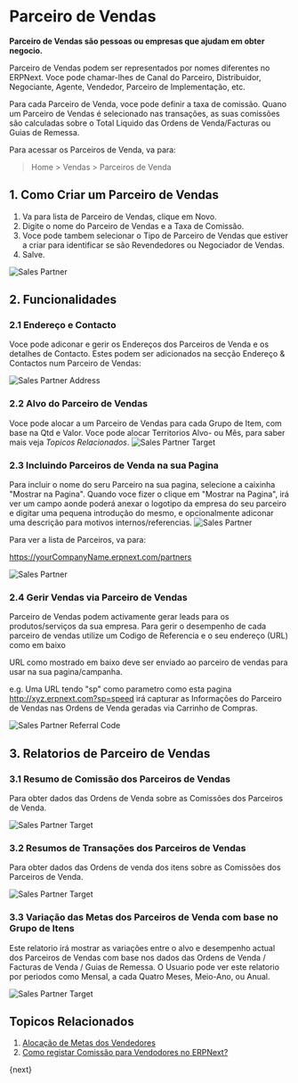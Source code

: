 <!-- add-breadcrumbs -->
# Parceiro de Vendas

**Parceiro de Vendas são pessoas ou empresas que ajudam em obter negocio.**

Parceiro de Vendas podem ser representados por nomes diferentes no ERPNext. Voce pode chamar-lhes de Canal do Parceiro, Distribuidor, Negociante, Agente, Vendedor, Parceiro de Implementação, etc.

Para cada Parceiro de Venda, voce pode definir a taxa de comissão. Quano um Parceiro de Vendas é selecionado nas transações, as suas comissões são calculadas sobre o Total Liquido das Ordens de Venda/Facturas ou Guias de Remessa.

Para acessar os Parceiros de Venda, va para:
> Home > Vendas > Parceiros de Venda

## 1. Como Criar um Parceiro de Vendas
1. Va para lista de Parceiro de Vendas, clique em Novo.
2. Digite o nome do Parceiro de Vendas e a Taxa de Comissão.
3. Voce pode tambem selecionar o Tipo de Parceiro de Vendas que estiver a criar para identificar se são Revendedores ou Negociador de Vendas.
4. Salve.

<img class="screenshot" alt="Sales Partner" src="{{docs_base_url}}/assets/img/selling/sales-partner.png">

## 2. Funcionalidades
### 2.1 Endereço e Contacto
Voce pode adiconar e gerir os Endereços dos Parceiros de Venda e os detalhes de Contacto. Estes podem ser adicionados na secção Endereço & Contactos num Parceiro de Vendas:

<img class="screenshot" alt="Sales Partner Address" src="{{docs_base_url}}/assets/img/selling/sales-partner-address.png">

### 2.2 Alvo do Parceiro de Vendas
Voce pode alocar a um Parceiro de Vendas para cada Grupo de Item, com base na Qtd e Valor. Voce pode alocar Territorios Alvo- ou Mês, para saber mais veja *Topicos Relacionados*.
<img class="screenshot" alt="Sales Partner Target" src="{{docs_base_url}}/assets/img/selling/sales-partner-target.png">

### 2.3 Incluindo Parceiros de Venda na sua Pagina
Para incluir o nome do seru Parceiro na sua pagina, selecione a caixinha "Mostrar na Pagina". Quando voce fizer o clique em "Mostrar na Pagina", irá ver um campo aonde poderá anexar o logotipo da empresa do seu parceiro e digitar uma pequena introdução do mesmo, e opcionalmente adiconar uma descrição para motivos internos/referencias.
<img class="screenshot" alt="Sales Partner" src="{{docs_base_url}}/assets/img/selling/sales-partner-website.png">

Para ver a lista de Parceiros, va para:

https://yourCompanyName.erpnext.com/partners

<img class="screenshot" alt="Sales Partner" src="{{docs_base_url}}/assets/img/crm/sales-partner-listing.png">

### 2.4 Gerir Vendas via Parceiro de Vendas

Parceiro de Vendas podem activamente gerar leads para os produtos/serviços da sua empresa. Para gerir o desempenho de cada parceiro de vendas utilize um Codigo de Referencia e o seu endereço (URL) como em baixo

URL como mostrado em baixo deve ser enviado ao parceiro de vendas para usar na sua pagina/campanha.

e.g. Uma URL tendo "sp" como parametro como esta pagina http://xyz.erpnext.com?sp=speed irá capturar as Informações do Parceiro de Vendas nas Ordens de Venda geradas via Carrinho de Compras.

<img class="screenshot" alt="Sales Partner Referral Code" src="{{docs_base_url}}/assets/img/selling/sales-partner-refrral-code.png">

## 3. Relatorios de Parceiro de Vendas
### 3.1 Resumo de Comissão dos Parceiros de Vendas

Para obter dados das Ordens de Venda sobre as Comissões dos Parceiros de Venda.

<img class="screenshot" alt="Sales Partner Target" src="{{docs_base_url}}/assets/img/selling/sales-partner-commission.png">

### 3.2 Resumos de Transações dos Parceiros de Vendas
Para obter dados das Ordens de venda dos itens sobre as Comissões dos Parceiros de Venda.

<img class="screenshot" alt="Sales Partner Target" src="{{docs_base_url}}/assets/img/selling/sales-partner-commission-item.png">

### 3.3 Variação das Metas dos Parceiros de Venda com base no Grupo de Itens
Este relatorio irá mostrar as variações entre o alvo e desempenho actual dos Parceiros de Vendas com base nos dados das Ordens de Venda / Facturas de Venda / Guias de Remessa. O Usuario pode ver este relatorio por periodos como Mensal, a cada Quatro Meses, Meio-Ano, ou Anual.

<img class="screenshot" alt="Sales Partner Target" src="{{docs_base_url}}/assets/img/selling/sales-partner-target-variance.png">

## Topicos Relacionados
1. [Alocação de Metas dos Vendedores](/docs/user/manual/pt/vendas/alocacao-metas-vendedores)
2. [Como registar Comissão para Vendodores no ERPNext?](https://support.erpnext.com/kb/selling/how-to-give-commission-to-sales-partner)

{next}
